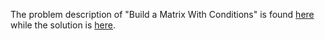 The problem description of "Build a Matrix With Conditions" is found [here](https://leetcode.com/problems/build-a-matrix-with-conditions/) while the solution is [here](https://github.com/aurimas13/LeetCode-HR-MAANG/blob/main/LeetCode/Python%20Solutions/Build%20a%20Matrix%20With%20Conditions/build.py).

